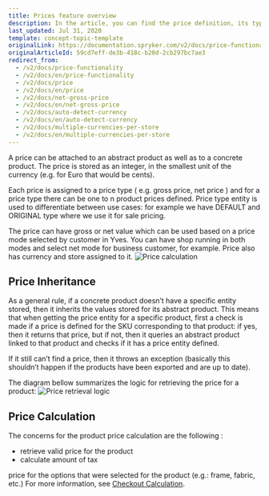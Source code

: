 ```yaml
---
title: Prices feature overview
description: In the article, you can find the price definition, its types, how the price is inherited and calculated.
last_updated: Jul 31, 2020
template: concept-topic-template
originalLink: https://documentation.spryker.com/v2/docs/price-functionality
originalArticleId: 59cd7eff-de3b-418c-b20d-2cb297bc7ae3
redirect_from:
  - /v2/docs/price-functionality
  - /v2/docs/en/price-functionality
  - /v2/docs/price
  - /v2/docs/en/price
  - /v2/docs/net-gross-price
  - /v2/docs/en/net-gross-price
  - /v2/docs/auto-detect-currency
  - /v2/docs/en/auto-detect-currency
  - /v2/docs/multiple-currencies-per-store
  - /v2/docs/en/multiple-currencies-per-store
---
```


A price can be attached to an abstract product as well as to a concrete product. The price is stored as an integer, in the smallest unit of the currency (e.g. for Euro that would be cents).

Each price is assigned to a price type ( e.g. gross price, net price ) and for a price type there can be one to n product prices defined. Price type entity is used to differentiate between use cases: for example we have DEFAULT and ORIGINAL type where we use it for sale pricing.

The price can have gross or net value which can be used based on a price mode selected by customer in Yves. You can have shop running in both modes and select net mode for business customer, for example. Price also has currency and store assigned to it.
![Price calculation](https://spryker.s3.eu-central-1.amazonaws.com/docs/Features/Price/Price+Functionality/price_calculation.png)

## Price Inheritance

As a general rule, if a concrete product doesn’t have a specific entity stored, then it inherits the values stored for its abstract product. This means that when getting the price entity for a specific product, first a check is made if a price is defined for the SKU corresponding to that product: if yes, then it returns that price, but if not, then it queries an abstract product linked to that product and checks if it has a price entity defined.

If it still can’t find a price, then it throws an exception (basically this shouldn’t happen if the products have been exported and are up to date).

The diagram bellow summarizes the logic for retrieving the price for a product:
![Price retrieval logic](https://spryker.s3.eu-central-1.amazonaws.com/docs/Features/Price/Price+Functionality/price_retrieval_logic.png)

## Price Calculation

The concerns for the product price calculation are the following :

* retrieve valid price for the product
* calculate amount of tax

price for the options that were selected for the product (e.g.: frame, fabric, etc.)
For more information, see [Checkout Calculation](/docs/scos/user/features/{{page.version}}/cart-feature-overview/calculation/calculation-3.0.html).
